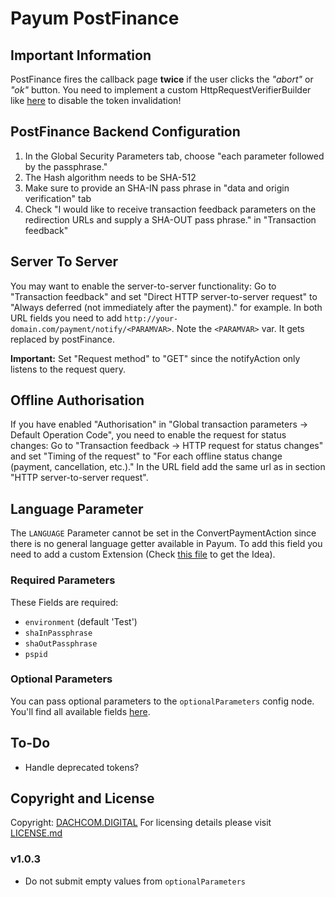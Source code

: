 # Payum PostFinance

## Important Information
PostFinance fires the callback page **twice** if the user clicks the *"abort"* or *"ok"* button.
You need to implement a custom HttpRequestVerifierBuilder like [here](https://github.com/coreshop/PayumPostFinanceBundle/blob/master/src/CoreShop/Payum/PostFinance/Security/HttpRequestVerifier.php#L54) to disable the token invalidation!

## PostFinance Backend Configuration

1. In the Global Security Parameters tab, choose "each parameter followed by the passphrase."
2. The Hash algorithm needs to be SHA-512
3. Make sure to provide an SHA-IN pass phrase in "data and origin verification" tab
4. Check "I would like to receive transaction feedback parameters on the redirection URLs and supply a SHA-OUT pass phrase." in "Transaction feedback"

## Server To Server
You may want to enable the server-to-server functionality:
Go to "Transaction feedback" and set "Direct HTTP server-to-server request" to "Always deferred (not immediately after the payment)." for example.
In both URL fields you need to add `http://your-domain.com/payment/notify/<PARAMVAR>`. Note the `<PARAMVAR>` var. It gets replaced by postFinance.

**Important:** Set "Request method" to "GET" since the notifyAction only listens to the request query.

## Offline Authorisation
If you have enabled "Authorisation" in "Global transaction parameters -> Default Operation Code", you need to enable the request for status changes:
Go to "Transaction feedback -> HTTP request for status changes" and set "Timing of the request" to "For each offline status change (payment, cancellation, etc.)."
In the URL field add the same url as in section "HTTP server-to-server request".

## Language Parameter
The `LANGUAGE` Parameter cannot be set in the ConvertPaymentAction since there is no general language getter available in Payum.
To add this field you need to add a custom Extension (Check [this file](https://github.com/coreshop/PayumPostFinanceBundle/blob/master/src/CoreShop/Payum/PostFinance/Extension/ConvertPaymentExtension.php#L41) to get the Idea).

### Required Parameters
These Fields are required:
- `environment` (default 'Test')
- `shaInPassphrase`
- `shaOutPassphrase`
- `pspid`

### Optional Parameters
You can pass optional parameters to the `optionalParameters` config node.
You'll find all available fields [here](https://e-payment.postfinance.ch/ncol/param_cookbook.asp).

## To-Do
- Handle deprecated tokens?

## Copyright and License
Copyright: [DACHCOM.DIGITAL](http://dachcom-digital.ch)
For licensing details please visit [LICENSE.md](LICENSE.md)


### v1.0.3
- Do not submit empty values from `optionalParameters`
